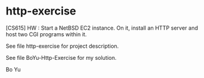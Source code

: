 http-exercise
=============

[CS615] HW : Start a NetBSD EC2 instance. On it, install an HTTP server and host two CGI programs within it.

See file http-exercise for project description.

See file BoYu-Http-Exercise for my solution.


Bo Yu
